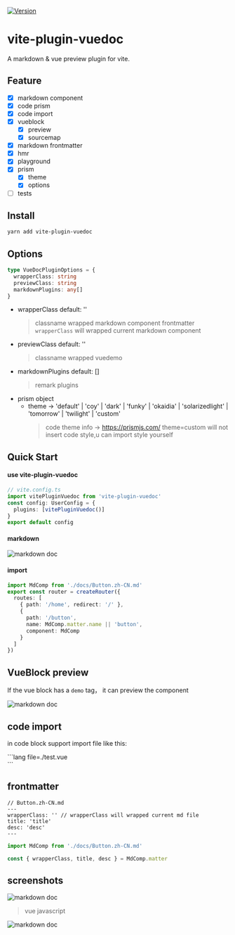 <p>
  <a href="https://www.npmjs.com/package/vite-plugin-vuedoc" target="_blank">
    <img alt="Version" src="https://img.shields.io/npm/v/vite-plugin-vuedoc.svg">
  </a>
</p>

# vite-plugin-vuedoc

A markdown & vue preview plugin for vite.

## Feature

- [x] markdown component
- [x] code prism
- [x] code import
- [x] vueblock
  - [x] preview
  - [x] sourcemap
- [x] markdown frontmatter
- [x] hmr
- [x] playground
- [x] prism
  - [x] theme
  - [x] options
- [ ] tests

## Install

```sh
yarn add vite-plugin-vuedoc
```

## Options

```typescript
type VueDocPluginOptions = {
  wrapperClass: string
  previewClass: string
  markdownPlugins: any[]
}
```

- wrapperClass default: ''
  > classname wrapped markdown component
  > frontmatter `wrapperClass` will wrapped current markdown component
- previewClass default: ''
  > classname wrapped vuedemo
- markdownPlugins default: []
  > remark plugins
- prism object
  - theme -> 'default' | 'coy' | 'dark' | 'funky' | 'okaidia' | 'solarizedlight' | 'tomorrow' | 'twilight' | 'custom'
    > code theme info -> https://prismjs.com/
    > theme=custom will not insert code style,u can import style yourself

## Quick Start

#### use vite-plugin-vuedoc

```typescript
// vite.config.ts
import vitePluginVuedoc from 'vite-plugin-vuedoc'
const config: UserConfig = {
  plugins: [vitePluginVuedoc()]
}
export default config
```

#### markdown

![markdown doc](https://github.com/JasKang/vite-plugin-vuedoc/blob/master/playground/assets/main.png?raw=true)

#### import

```typescript
import MdComp from './docs/Button.zh-CN.md'
export const router = createRouter({
  routes: [
    { path: '/home', redirect: '/' },
    {
      path: '/button',
      name: MdComp.matter.name || 'button',
      component: MdComp
    }
  ]
})
```

## VueBlock preview

If the vue block has a `demo` tag， it can preview the component

![markdown doc](https://github.com/JasKang/vite-plugin-vuedoc/blob/master/playground/assets/preview.png?raw=true)

## code import

in code block support import file like this:

\`\`\`lang file=./test.vue  
\`\`\`

## frontmatter

```
// Button.zh-CN.md
---
wrapperClass: '' // wrapperClass will wrapped current md file
title: 'title'
desc: 'desc'
---
```

```typescript
import MdComp from './docs/Button.zh-CN.md'

const { wrapperClass, title, desc } = MdComp.matter
```

## screenshots

![markdown doc](https://github.com/JasKang/vite-plugin-vuedoc/blob/master/playground/assets/vue.gif?raw=true)

> vue javascript

![markdown doc](https://github.com/JasKang/vite-plugin-vuedoc/blob/master/playground/assets/vue-js.gif?raw=true)
